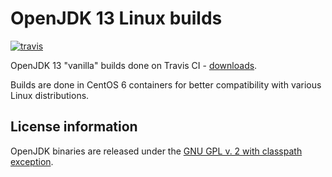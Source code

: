 OpenJDK 13 Linux builds
=======================

[![travis](https://travis-ci.org/ojdkbuild/contrib_jdk13u-ci.svg?branch=jdk-13.0.5.1%2B1)](https://travis-ci.org/ojdkbuild/contrib_jdk13u-ci/builds)

OpenJDK 13 "vanilla" builds done on Travis CI - [downloads](https://github.com/ojdkbuild/contrib_jdk13u-ci/releases).

Builds are done in CentOS 6 containers for better compatibility with various Linux distributions.

License information
-------------------

OpenJDK binaries are released under the [GNU GPL v. 2 with classpath exception](https://github.com/ojdkbuild/contrib_jdk13u-ci/blob/master/LICENSE).


